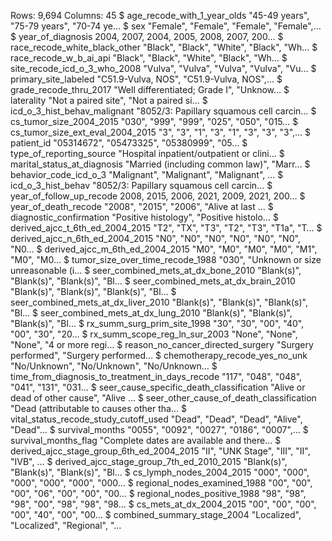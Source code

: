 Rows: 9,694
Columns: 45
$ age_recode_with_1_year_olds                     <chr> "45-49 years", "75-79 years", "70-74 ye…
$ sex                                             <chr> "Female", "Female", "Female", "Female",…
$ year_of_diagnosis                               <dbl> 2004, 2007, 2004, 2005, 2008, 2007, 200…
$ race_recode_white_black_other                   <chr> "Black", "Black", "White", "Black", "Wh…
$ race_recode_w_b_ai_api                          <chr> "Black", "Black", "White", "Black", "Wh…
$ site_recode_icd_o_3_who_2008                    <chr> "Vulva", "Vulva", "Vulva", "Vulva", "Vu…
$ primary_site_labeled                            <chr> "C51.9-Vulva, NOS", "C51.9-Vulva, NOS",…
$ grade_recode_thru_2017                          <chr> "Well differentiated; Grade I", "Unknow…
$ laterality                                      <chr> "Not a paired  site", "Not a paired  si…
$ icd_o_3_hist_behav_malignant                    <chr> "8052/3: Papillary squamous cell carcin…
$ cs_tumor_size_2004_2015                         <chr> "030", "999", "999", "025", "050", "015…
$ cs_tumor_size_ext_eval_2004_2015                <chr> "3", "3", "1", "3", "1", "3", "3", "3",…
$ patient_id                                      <chr> "05314672", "05473325", "05380999", "05…
$ type_of_reporting_source                        <chr> "Hospital inpatient/outpatient or clini…
$ marital_status_at_diagnosis                     <chr> "Married (including common law)", "Marr…
$ behavior_code_icd_o_3                           <chr> "Malignant", "Malignant", "Malignant", …
$ icd_o_3_hist_behav                              <chr> "8052/3: Papillary squamous cell carcin…
$ year_of_follow_up_recode                        <dbl> 2008, 2015, 2006, 2021, 2009, 2021, 200…
$ year_of_death_recode                            <chr> "2008", "2015", "2006", "Alive at last …
$ diagnostic_confirmation                         <chr> "Positive histology", "Positive histolo…
$ derived_ajcc_t_6th_ed_2004_2015                 <chr> "T2", "TX", "T3", "T2", "T3", "T1a", "T…
$ derived_ajcc_n_6th_ed_2004_2015                 <chr> "N0", "N0", "N0", "N0", "N0", "N0", "N0…
$ derived_ajcc_m_6th_ed_2004_2015                 <chr> "M0", "M0", "M0", "M0", "M1", "M0", "M0…
$ tumor_size_over_time_recode_1988                <chr> "030", "Unknown or size unreasonable (i…
$ seer_combined_mets_at_dx_bone_2010              <chr> "Blank(s)", "Blank(s)", "Blank(s)", "Bl…
$ seer_combined_mets_at_dx_brain_2010             <chr> "Blank(s)", "Blank(s)", "Blank(s)", "Bl…
$ seer_combined_mets_at_dx_liver_2010             <chr> "Blank(s)", "Blank(s)", "Blank(s)", "Bl…
$ seer_combined_mets_at_dx_lung_2010              <chr> "Blank(s)", "Blank(s)", "Blank(s)", "Bl…
$ rx_summ_surg_prim_site_1998                     <chr> "30", "30", "00", "40", "00", "30", "20…
$ rx_summ_scope_reg_ln_sur_2003                   <chr> "None", "None", "None", "4 or more regi…
$ reason_no_cancer_directed_surgery               <chr> "Surgery performed", "Surgery performed…
$ chemotherapy_recode_yes_no_unk                  <chr> "No/Unknown", "No/Unknown", "No/Unknown…
$ time_from_diagnosis_to_treatment_in_days_recode <chr> "117", "048", "048", "041", "131", "031…
$ seer_cause_specific_death_classification        <chr> "Alive or dead of other cause", "Alive …
$ seer_other_cause_of_death_classification        <chr> "Dead (attributable to causes other tha…
$ vital_status_recode_study_cutoff_used           <chr> "Dead", "Dead", "Dead", "Alive", "Dead"…
$ survival_months                                 <chr> "0055", "0092", "0027", "0186", "0007",…
$ survival_months_flag                            <chr> "Complete dates are available and there…
$ derived_ajcc_stage_group_6th_ed_2004_2015       <chr> "II", "UNK Stage", "III", "II", "IVB", …
$ derived_ajcc_stage_group_7th_ed_2010_2015       <chr> "Blank(s)", "Blank(s)", "Blank(s)", "Bl…
$ cs_lymph_nodes_2004_2015                        <chr> "000", "000", "000", "000", "000", "000…
$ regional_nodes_examined_1988                    <chr> "00", "00", "00", "06", "00", "00", "00…
$ regional_nodes_positive_1988                    <chr> "98", "98", "98", "00", "98", "98", "98…
$ cs_mets_at_dx_2004_2015                         <chr> "00", "00", "00", "00", "40", "00", "00…
$ combined_summary_stage_2004                     <chr> "Localized", "Localized", "Regional", "…
